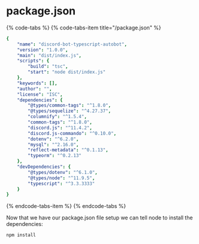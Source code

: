 # package.json

{% code-tabs %}
{% code-tabs-item title="/package.json" %}
```yaml
{
    "name": "discord-bot-typescript-autobot",
    "version": "1.0.0",
    "main": "dist/index.js",
    "scripts": {
        "build": "tsc",
        "start": "node dist/index.js"
    },
    "keywords": [],
    "author": "",
    "license": "ISC",
    "dependencies": {
        "@types/common-tags": "^1.8.0",
        "@types/sequelize": "^4.27.37",
        "columnify": "^1.5.4",
        "common-tags": "^1.8.0",
        "discord.js": "^11.4.2",
        "discord.js-commando": "^0.10.0",
        "dotenv": "^6.2.0",
        "mysql": "^2.16.0",
        "reflect-metadata": "^0.1.13",
        "typeorm": "^0.2.13"
    },
    "devDependencies": {
        "@types/dotenv": "^6.1.0",
        "@types/node": "^11.9.5",
        "typescript": "^3.3.3333"
    }
}
```
{% endcode-tabs-item %}
{% endcode-tabs %}

Now that we have our package.json file setup we can tell node to install the dependencies:

```bash
npm install
```



